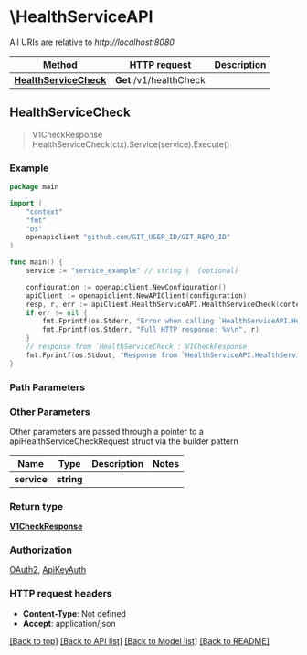 # \HealthServiceAPI

All URIs are relative to *http://localhost:8080*

Method | HTTP request | Description
------------- | ------------- | -------------
[**HealthServiceCheck**](HealthServiceAPI.md#HealthServiceCheck) | **Get** /v1/healthCheck | 



## HealthServiceCheck

> V1CheckResponse HealthServiceCheck(ctx).Service(service).Execute()



### Example

```go
package main

import (
    "context"
    "fmt"
    "os"
    openapiclient "github.com/GIT_USER_ID/GIT_REPO_ID"
)

func main() {
    service := "service_example" // string |  (optional)

    configuration := openapiclient.NewConfiguration()
    apiClient := openapiclient.NewAPIClient(configuration)
    resp, r, err := apiClient.HealthServiceAPI.HealthServiceCheck(context.Background()).Service(service).Execute()
    if err != nil {
        fmt.Fprintf(os.Stderr, "Error when calling `HealthServiceAPI.HealthServiceCheck``: %v\n", err)
        fmt.Fprintf(os.Stderr, "Full HTTP response: %v\n", r)
    }
    // response from `HealthServiceCheck`: V1CheckResponse
    fmt.Fprintf(os.Stdout, "Response from `HealthServiceAPI.HealthServiceCheck`: %v\n", resp)
}
```

### Path Parameters



### Other Parameters

Other parameters are passed through a pointer to a apiHealthServiceCheckRequest struct via the builder pattern


Name | Type | Description  | Notes
------------- | ------------- | ------------- | -------------
 **service** | **string** |  | 

### Return type

[**V1CheckResponse**](V1CheckResponse.md)

### Authorization

[OAuth2](../README.md#OAuth2), [ApiKeyAuth](../README.md#ApiKeyAuth)

### HTTP request headers

- **Content-Type**: Not defined
- **Accept**: application/json

[[Back to top]](#) [[Back to API list]](../README.md#documentation-for-api-endpoints)
[[Back to Model list]](../README.md#documentation-for-models)
[[Back to README]](../README.md)

